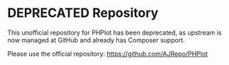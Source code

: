 <h1>DEPRECATED Repository</h1>

This unofficial repository for PHPlot has been deprecated, as upstream is now managed at GitHub and already has Composer support.

Please use the official repository:
https://github.com/AJRepo/PHPlot
